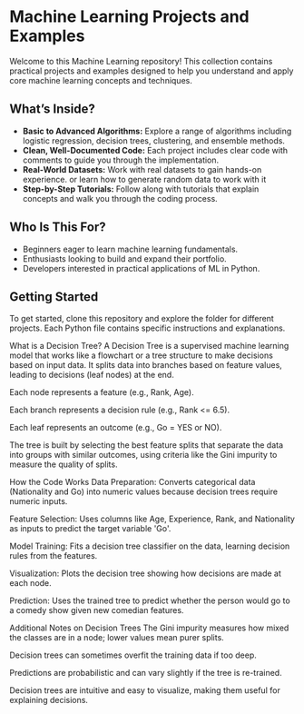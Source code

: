# Machine Learning Projects and Examples

Welcome to this Machine Learning repository! This collection contains practical projects and examples designed to help you understand and apply core machine learning concepts and techniques.

## What’s Inside?

- **Basic to Advanced Algorithms:** Explore a range of algorithms including logistic regression, decision trees, clustering, and ensemble methods.
- **Clean, Well-Documented Code:** Each project includes clear code with comments to guide you through the implementation.
- **Real-World Datasets:** Work with real datasets to gain hands-on experience. or learn how to generate random data to work with it
- **Step-by-Step Tutorials:** Follow along with tutorials that explain concepts and walk you through the coding process.

## Who Is This For?

- Beginners eager to learn machine learning fundamentals.
- Enthusiasts looking to build and expand their portfolio.
- Developers interested in practical applications of ML in Python.

## Getting Started

To get started, clone this repository and explore the folder for different projects. Each Python file contains specific instructions and explanations.



What is a Decision Tree?
A Decision Tree is a supervised machine learning model that works like a flowchart or a tree structure to make decisions based on input data. It splits data into branches based on feature values, leading to decisions (leaf nodes) at the end.

Each node represents a feature (e.g., Rank, Age).

Each branch represents a decision rule (e.g., Rank <= 6.5).

Each leaf represents an outcome (e.g., Go = YES or NO).

The tree is built by selecting the best feature splits that separate the data into groups with similar outcomes, using criteria like the Gini impurity to measure the quality of splits.

How the Code Works
Data Preparation: Converts categorical data (Nationality and Go) into numeric values because decision trees require numeric inputs.

Feature Selection: Uses columns like Age, Experience, Rank, and Nationality as inputs to predict the target variable 'Go'.

Model Training: Fits a decision tree classifier on the data, learning decision rules from the features.

Visualization: Plots the decision tree showing how decisions are made at each node.

Prediction: Uses the trained tree to predict whether the person would go to a comedy show given new comedian features.

Additional Notes on Decision Trees
The Gini impurity measures how mixed the classes are in a node; lower values mean purer splits.

Decision trees can sometimes overfit the training data if too deep.

Predictions are probabilistic and can vary slightly if the tree is re-trained.

Decision trees are intuitive and easy to visualize, making them useful for explaining decisions.

